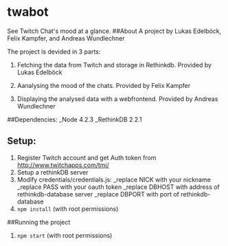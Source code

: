 # twabot

See Twitch Chat's mood at a glance.
##About
A project by Lukas Edelböck, Felix Kampfer, and Andreas Wundlechner

The project is devided in 3 parts:

1. Fetching the data from Twitch and storage in Rethinkdb. Provided by Lukas Edelböck

1. Aanalysing the mood of the chats. Provided by Felix Kampfer

1. Displaying the analysed data with a webfrontend. Provided by Andreas Wundlechner

##Dependencies:
_Node 4.2.3
_RethinkDB 2.2.1

## Setup:
1. Register Twitch account and get Auth token from http://www.twitchapps.com/tmi/
2. Setup a rethinkDB server
2. Modify credentials/credentials.js:
  _replace NICK with your nickname
  _replace PASS with your oauth token
  _replace DBHOST with address of rethinkdb-database server
  _replace DBPORT with port of rethinkdb-database
4. `npm install` (with root permissions)

##Running the project
1. `npm start` (with root permissions)

